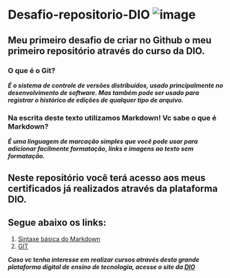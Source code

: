 # Desafio-repositorio-DIO  ![image](https://github.com/tatibarcelos2508/Desafio-repositorio-DIO/assets/134459658/d848fa3e-3f67-41c0-b810-5f74a43280e3)


## Meu primeiro desafio de criar no Github o meu primeiro repositório através do curso da DIO.

### O que é o Git?

***É o sistema de controle de versões distribuídos, usado principalmente no desenvolvimento de software. Mas também  pode ser usado para registrar o histórico de edições de qualquer tipo de arquivo.***

### Na escrita deste texto utilizamos  Markdown! Vc sabe o que é Markdown?

***É uma linguagem de marcação simples que você pode usar para adicionar facilmente formatação, links e imagens ao texto sem formatação.***

## Neste repositório você terá acesso aos meus certificados já realizados através da plataforma DIO.

## Segue abaixo os links:

1. [Sintaxe básica do Markdown](https://www.markdownguide.org)
2. [GIT](https://git-scm.com/)

***Caso vc tenha interesse em realizar cursos através desta grande plataforma digital de ensino de tecnologia, acesse o site da [DIO](https://www.dio.me/)***







